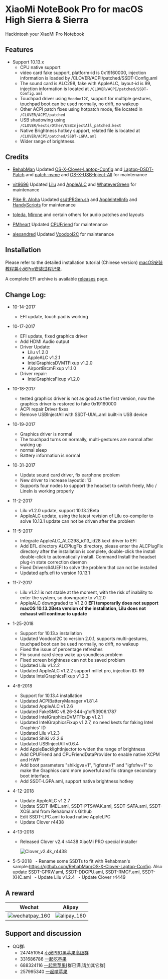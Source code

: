 # XiaoMi NoteBook Pro for macOS High Sierra & Sierra

Hackintosh your XiaoMi Pro Notebook



## Features

* Support 10.13.x
  * CPU native support
  * video card fake support, platform-id is 0x19160000, injection information is loaded by /CLOVER/ACPI/patched/SSDT-Config.aml
  * The sound card is ALC298, fake with AppleALC, layout-id is 99, injection information is located at `/CLOVER/ACPI/patched/SSDT-Config.aml`
  * Touchpad driver using `VoodooI2C`, support for multiple gestures, touchpad boot can be used normally, no drift, no wakeup
  * Other ACPI patch fixes using hotpatch mode, file located in `/CLOVER/ACPI/patched`
  * USB shadowing using `/CLOVER/kexts/Other/USBInjectAll_patched.kext`
  * Native Brightness hotkey support, related file is located at `/CLOVER/ACPI/patched/SSDT-LGPA.aml`
  * Wider range of brightness.


## Credits

- [RehabMan](https://github.com/RehabMan) Updated [OS-X-Clover-Laptop-Config](https://github.com/RehabMan/OS-X-Clover-Laptop-Config) and [Laptop-DSDT-Patch](https://github.com/RehabMan/Laptop-DSDT-Patch) and [patch-nvme](https://github.com/RehabMan/patch-nvme) and [OS-X-USB-Inject-All](https://github.com/RehabMan/OS-X-USB-Inject-All) for maintenance

- [vit9696](https://github.com/vit9696) Updated [Lilu](https://github.com/vit9696/Lilu) and [AppleALC](https://github.com/vit9696/AppleALC) and [WhateverGreen](https://github.com/vit9696/WhateverGreen)  for maintenance

- [Pike R. Alpha](https://github.com/Piker-Alpha) Updated [ssdtPRGen.sh](https://github.com/Piker-Alpha/ssdtPRGen.sh) and [AppleIntelInfo](https://github.com/Piker-Alpha/AppleIntelInfo) and [HandyScripts](https://github.com/Piker-Alpha/HandyScripts) for maintenance

- [toleda](https://github.com/toleda), [Mirone](https://github.com/Mirone) and certain others for audio patches and layouts

- [PMheart](https://github.com/PMheart) Updated [CPUFriend](https://github.com/PMheart/CPUFriend) for maintenance

- [alexandred](https://github.com/alexandred) Updated [VoodooI2C](https://github.com/alexandred/VoodooI2C) for maintenance




## Installation

Please refer to the detailed installation tutorial (Chinese version) [macOS安装教程兼小米Pro安装过程记录](https://blog.daliansky.net/MacOS-installation-tutorial-XiaoMi-Pro-installation-process-records.html).

A complete EFI archive is available [releases](https://github.com/daliansky/XiaoMi-Pro/releases) page.



## Change Log:

- 10-14-2017
   - EFI update, touch pad is working

- 10-17-2017
   - EFI update, fixed graphics driver
   - Add HDMI Audio output
   - Driver Update:
     - Lilu v1.2.0
     - AppleALC v1.2.1
     - IntelGraphicsDVMTFixup v1.2.0
     - AirportBrcmFixup v1.1.0
   - Driver repair:
     - IntelGraphicsFixup v1.2.0

- 10-18-2017
   - tested graphics driver is not as good as the first version, now the graphics driver is restored to fake 0x19160000
   - ACPI repair
       Driver fixes
   - Remove USBInjectAll with SSDT-UIAL.aml built-in USB device

- 10-19-2017
   - Graphics driver is normal
   - The touchpad turns on normally, multi-gestures are normal after waking up
   - normal sleep
   - Battery information is normal

- 10-31-2017
   - Update sound card driver, fix earphone problem
   - New driver to increase layoutid: 13
   - Supports four nodes to support the headset to switch freely, Mic / LineIn is working properly

- 11-2-2017
   - Lilu v1.2.0 update, support 10.13.2Beta
   - AppleALC update, using the latest revision of Lilu co-compiler to solve 10.13.1 update can not be driven after the problem

- 11-5-2017
   - Integrate AppleALC_ALC298_id13_id28.kext driver to EFI
   - Add EFL directory ALCPlugFix directory, please enter the ALCPlugFix directory after the installation is complete, double-click the install double-click to automatically install. Command Install the headset plug-in state correction daemon
   - Fixed Drivers64UEFI to solve the problem that can not be installed
   - Updated apfs.efi to version 10.13.1

- 11-7-2017
   - Lilu v1.2.1 is not stable at the moment, with the risk of inability to enter the system, so downgrade to v1.2.0
   - AppleALC downgraded to V1.2.0
       **EFI temporarily does not support macOS 10.13.2Beta version of the installation, Lilu does not exhaust will continue to update**

- 1-25-2018
   - Support for 10.13.x installation
   - Updated VoodooI2C to version 2.0.1, supports multi-gestures, touchpad boot can be used normally, no drift, no wakeup
   - Fixed the issue of percentage refreshes
   - Fix sound card sleep wake up soundless problem
   - Fixed screen brightness can not be saved problem
   - Updated Lilu v1.2.2
   - Updated AppleALC v1.2.2 support millet pro, injection ID: 99
   - Update IntelGraphicsFixup v1.2.3   
- 4-8-2018
   - Support for 10.13.4 installation
   - Updated ACPIBatteryManager v1.81.4
   - Updated AppleALC v1.2.6
   - Updated FakeSMC v6.26-344-g1cf53906.1787
   - Updated IntelGraphicsDVMTFixup v1.2.1
   - Updated IntelGraphicsFixup v1.2.7, no need kexts for faking Intel Graphics' ID
   - Updated Lilu v1.2.3
   - Updated Shiki v2.2.6
   - Updated USBInjectAll v0.6.4
   - Add AppleBacklightInjector to widen the range of brightness
   - Add CPUFriend and CPUFriendDataProvider to enable native XCPM and HWP
   - Add boot parameters "shikigva=1", "igfxrst=1" and "igfxfw=1" to make the Graphics card more powerful and fix strange secondary boot interface.
   - Add SSDT-LGPA.aml, support native brightness hotkey
- 4-12-2018
   - Update AppleALC v1.2.7
   - Update SSDT-IMEL.aml, SSDT-PTSWAK.aml, SSDT-SATA.aml, SSDT-XOSI.aml from Rehabman's Github
   - Edit SSDT-LPC.aml to load native AppleLPC
   - Update Clover r4438

- 4-13-2018

   - Released Clover v2.4 r4438 XiaoMi PRO special installer

     ![Clover_v2.4k_r4438](http://7.daliansky.net/clover4438/2.png)

- 5-5-2018
   - Rename some SSDTs to fit with Rehabman's sample:https://github.com/RehabMan/OS-X-Clover-Laptop-Config. Also update SSDT-GPRW.aml, SSDT-DDGPU.aml, SSDT-RMCF.aml, SSDT-XHC.aml
   - Update Lilu v1.2.4
   - Update Clover r4449

## A reward

| Wechat                                   | Alipay                                   |
| ---------------------------------------- | ---------------------------------------- |
| ![wechatpay_160](http://ous2s14vo.bkt.clouddn.com/wechatpay_160.jpg) | ![alipay_160](http://ous2s14vo.bkt.clouddn.com/alipay_160.jpg) |

## Support and discussion

- QQ群:
  - 247451054 [小米PRO黑苹果高级群](http://shang.qq.com/wpa/qunwpa?idkey=6223ea12a7f7efe58d5972d241000dd59cbd0260db2fdede52836ca220f7f20e)
  - 331686786 [一起吃苹果](http://shang.qq.com/wpa/qunwpa?idkey=db511a29e856f37cbb871108ffa77a6e79dde47e491b8f2c8d8fe4d3c310de91)
  - 688324116 [一起黑苹果](https://shang.qq.com/wpa/qunwpa?idkey=6bf69a6f4b983dce94ab42e439f02195dfd19a1601522c10ad41f4df97e0da82)[群已满,请加其它群]
  - 257995340 [一起啃苹果](http://shang.qq.com/wpa/qunwpa?idkey=8a63c51acb2bb80184d788b9f419ffcc33aa1ed2080132c82173a3d881625be8)



